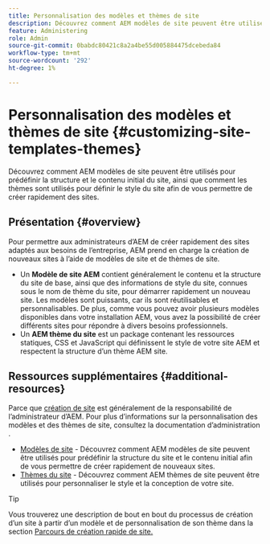 ```yaml
---
title: Personnalisation des modèles et thèmes de site
description: Découvrez comment AEM modèles de site peuvent être utilisés pour prédéfinir la structure et le contenu initial du site, ainsi que comment les thèmes sont utilisés pour définir le style du site afin de vous permettre de créer rapidement des sites.
feature: Administering
role: Admin
source-git-commit: 0babdc80421c8a2a4be55d005884475dcebeda84
workflow-type: tm+mt
source-wordcount: '292'
ht-degree: 1%

---
```



# Personnalisation des modèles et thèmes de site {#customizing-site-templates-themes}

Découvrez comment AEM modèles de site peuvent être utilisés pour prédéfinir la structure et le contenu initial du site, ainsi que comment les thèmes sont utilisés pour définir le style du site afin de vous permettre de créer rapidement des sites.

## Présentation {#overview}

Pour permettre aux administrateurs d’AEM de créer rapidement des sites adaptés aux besoins de l’entreprise, AEM prend en charge la création de nouveaux sites à l’aide de modèles de site et de thèmes de site.

* Un **Modèle de site AEM** contient généralement le contenu et la structure du site de base, ainsi que des informations de style du site, connues sous le nom de thème du site, pour démarrer rapidement un nouveau site. Les modèles sont puissants, car ils sont réutilisables et personnalisables. De plus, comme vous pouvez avoir plusieurs modèles disponibles dans votre installation AEM, vous avez la possibilité de créer différents sites pour répondre à divers besoins professionnels.
* Un **AEM thème du site** est un package contenant les ressources statiques, CSS et JavaScript qui définissent le style de votre site AEM et respectent la structure d’un thème AEM site.

## Ressources supplémentaires {#additional-resources}

Parce que [création de site](/help/sites-cloud/administering/site-creation/create-site.md) est généralement de la responsabilité de l’administrateur d’AEM. Pour plus d’informations sur la personnalisation des modèles et des thèmes de site, consultez la documentation d’administration .

* [Modèles de site](/help/sites-cloud/administering/site-creation/site-templates.md) - Découvrez comment AEM modèles de site peuvent être utilisés pour prédéfinir la structure du site et le contenu initial afin de vous permettre de créer rapidement de nouveaux sites.
* [Thèmes du site](/help/sites-cloud/administering/site-creation/site-themes.md) - Découvrez comment AEM thèmes de site peuvent être utilisés pour personnaliser le style et la conception de votre site.

>[!TIP]
>
>Vous trouverez une description de bout en bout du processus de création d’un site à partir d’un modèle et de personnalisation de son thème dans la section [Parcours de création rapide de site.](/help/journey-sites/quick-site/overview.md)
